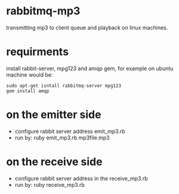 rabbitmq-mp3
============

transmitting mp3 to client queue and playback on linux machines.

requirments
===========

install rabbit-server, mpg123 and amqp gem, for example on ubuntu machine would be:

    sudo apt-get isntall rabbitmq-server mpg123
    gem install amqp



on the emitter side
===================

+ configure rabbit server address emit_mp3.rb
+ run by: ruby emit_mp3.rb mp3file.mp3


on the receive side
===================

+ configure rabbit server address in the receive_mp3.rb
+ run by: ruby receive_mp3.rb


